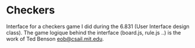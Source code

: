 Checkers
========

Interface for a checkers game I did during the 6.831 (User Interface design class).
The game logique behind the interface (board.js, rule.js ..) is the work of Ted Benson <eob@csail.mit.edu>.

